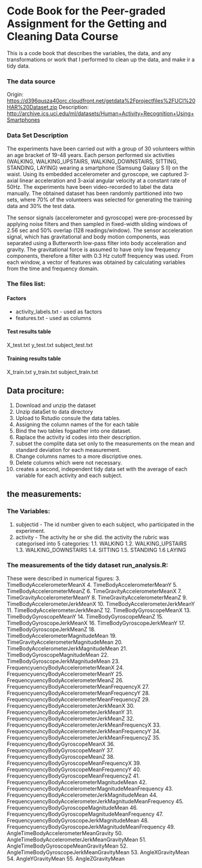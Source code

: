 # Code Book for the Peer-graded Assignment for the Getting and Cleaning Data Course

This is a code book that describes the variables, the data, and any transformations or work that I performed to clean up the data, 
and make ir a tidy data.

### The data source
Origin: https://d396qusza40orc.cloudfront.net/getdata%2Fprojectfiles%2FUCI%20HAR%20Dataset.zip
Description: http://archive.ics.uci.edu/ml/datasets/Human+Activity+Recognition+Using+Smartphones

### Data Set Description
The experiments have been carried out with a group of 30 volunteers within an age bracket of 19-48 years. Each person performed six activities (WALKING, WALKING_UPSTAIRS, WALKING_DOWNSTAIRS, SITTING, STANDING, LAYING) wearing a smartphone (Samsung Galaxy S II) on the waist. Using its embedded accelerometer and gyroscope, we captured 3-axial linear acceleration and 3-axial angular velocity at a constant rate of 50Hz. The experiments have been video-recorded to label the data manually. The obtained dataset has been randomly partitioned into two sets, where 70% of the volunteers was selected for generating the training data and 30% the test data. 

The sensor signals (accelerometer and gyroscope) were pre-processed by applying noise filters and then sampled in fixed-width sliding windows of 2.56 sec and 50% overlap (128 readings/window). The sensor acceleration signal, which has gravitational and body motion components, was separated using a Butterworth low-pass filter into body acceleration and gravity. The gravitational force is assumed to have only low frequency components, therefore a filter with 0.3 Hz cutoff frequency was used. From each window, a vector of features was obtained by calculating variables from the time and frequency domain.

### The files list:

#### Factors
- activity_labels.txt - used as factors
- features.txt - used as columns

#### Test results table
X_test.txt
y_test.txt
subject_test.txt

#### Training results table
X_train.txt
y_train.txt
subject_train.txt

## Data prociture:
1. Download and unzip the dataset
2. Unzip dataSet to data directory
3. Upload to Rstudio consule the data tables.
4. Assigning the column names of the for each table
5. Bind the two tables fogaather into one dataset.
6. Raplace the activity id codes into their description.
7. subset the complite data set only to the measurements on the mean and standard deviation for each measurement. 
8. Change columns names to a more discriptive ones.
9. Delete columns which were not necessary. 
10. creates a second, independent tidy data set with the average of each variable for each activity and each subject.

## the measurements:

### The Variables:
1. subjectid - The id number given to each subject, who participated in the experiment.
2. activity - The activity he or she did. the activity the rubric was categorised into 5 categories:
   1.1. WALKING
   1.2. WALKING_UPSTAIRS
   1.3. WALKING_DOWNSTAIRS
   1.4. SITTING
   1.5. STANDING
   1.6 LAYING

### The measurements of the tidy dataset run_analysis.R:
These were described in numerical figures:
3.	TimeBodyAccelerometerMeanX
4.	TimeBodyAccelerometerMeanY
5.	TimeBodyAccelerometerMeanZ
6.	TimeGravityAccelerometerMeanX
7.	TimeGravityAccelerometerMeanY
8.	TimeGravityAccelerometerMeanZ
9.	TimeBodyAccelerometerJerkMeanX
10.	TimeBodyAccelerometerJerkMeanY
11.	TimeBodyAccelerometerJerkMeanZ
12.	TimeBodyGyroscopeMeanX
13.	TimeBodyGyroscopeMeanY
14.	TimeBodyGyroscopeMeanZ
15.	TimeBodyGyroscopeJerkMeanX
16.	TimeBodyGyroscopeJerkMeanY
17.	TimeBodyGyroscopeJerkMeanZ
18.	TimeBodyAccelerometerMagnitudeMean
19.	TimeGravityAccelerometerMagnitudeMean
20.	TimeBodyAccelerometerJerkMagnitudeMean
21.	TimeBodyGyroscopeMagnitudeMean
22.	TimeBodyGyroscopeJerkMagnitudeMean
23.	FrequencyuencyBodyAccelerometerMeanX
24.	FrequencyuencyBodyAccelerometerMeanY
25.	FrequencyuencyBodyAccelerometerMeanZ
26.	FrequencyuencyBodyAccelerometerMeanFrequencyX
27.	FrequencyuencyBodyAccelerometerMeanFrequencyY
28.	FrequencyuencyBodyAccelerometerMeanFrequencyZ
29.	FrequencyuencyBodyAccelerometerJerkMeanX
30.	FrequencyuencyBodyAccelerometerJerkMeanY
31.	FrequencyuencyBodyAccelerometerJerkMeanZ
32.	FrequencyuencyBodyAccelerometerJerkMeanFrequencyX
33.	FrequencyuencyBodyAccelerometerJerkMeanFrequencyY
34.	FrequencyuencyBodyAccelerometerJerkMeanFrequencyZ
35.	FrequencyuencyBodyGyroscopeMeanX
36.	FrequencyuencyBodyGyroscopeMeanY
37.	FrequencyuencyBodyGyroscopeMeanZ
38.	FrequencyuencyBodyGyroscopeMeanFrequencyX
39.	FrequencyuencyBodyGyroscopeMeanFrequencyY
40.	FrequencyuencyBodyGyroscopeMeanFrequencyZ
41.	FrequencyuencyBodyAccelerometerMagnitudeMean
42.	FrequencyuencyBodyAccelerometerMagnitudeMeanFrequency
43.	FrequencyuencyBodyAccelerometerJerkMagnitudeMean
44.	FrequencyuencyBodyAccelerometerJerkMagnitudeMeanFrequency
45.	FrequencyuencyBodyGyroscopeMagnitudeMean
46.	FrequencyuencyBodyGyroscopeMagnitudeMeanFrequency
47.	FrequencyuencyBodyGyroscopeJerkMagnitudeMean
48.	FrequencyuencyBodyGyroscopeJerkMagnitudeMeanFrequency
49.	AngleTimeBodyAccelerometerMeanGravity
50.	AngleTimeBodyAccelerometerJerkMeanGravityMean
51.	AngleTimeBodyGyroscopeMeanGravityMean
52.	AngleTimeBodyGyroscopeJerkMeanGravityMean
53.	AngleXGravityMean
54.	AngleYGravityMean
55.	AngleZGravityMean
